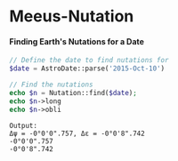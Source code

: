 Meeus-Nutation
==============

#### Finding Earth's Nutations for a Date

```php
// Define the date to find nutations for
$date = AstroDate::parse('2015-Oct-10')

// Find the nutations
echo $n = Nutation::find($date);
echo $n->long
echo $n->obli
```
```
Output:
Δψ = -0°0'0".757, Δε = -0°0'8".742
-0°0'0".757
-0°0'8".742
```
